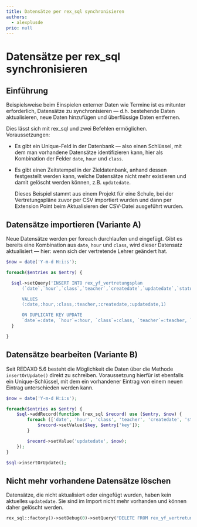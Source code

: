 ```yaml
---
title: Datensätze per rex_sql synchronisieren
authors:
  - alexplusde
prio: null
---
```


# Datensätze per rex\_sql synchronisieren

## Einführung

Beispielsweise beim Einspielen externer Daten wie Termine ist es mitunter erforderlich, Datensätze zu synchronisieren — d.h. bestehende Daten aktualisieren, neue Daten hinzufügen und überflüssige Daten entfernen.

Dies lässt sich mit rex\_sql und zwei Befehlen ermöglichen. Voraussetzungen:

* Es gibt ein Unique-Feld in der Datenbank — also einen Schlüssel, mit dem man vorhandene Datensätze identifizieren kann, hier als Kombination der Felder `date`, `hour` und `class`.
* Es gibt einen Zeitstempel in der Zieldatenbank, anhand dessen festgestellt werden kann, welche Datensätze nicht mehr existieren und damit gelöscht werden können, z.B. `updatedate`.

  Dieses Beispiel stammt aus einem Projekt für eine Schule, bei der Vertretungspläne zuvor per CSV importiert wurden und dann per Extension Point beim Aktualisieren der CSV-Datei ausgeführt wurden.

## Datensätze importieren \(Variante A\)

Neue Datensätze werden per foreach durchlaufen und eingefügt. Gibt es bereits eine Kombination aus `date`, `hour` und `class`, wird dieser Datensatz aktualisiert — hier: wenn sich der vertretende Lehrer geändert hat.

```php
$now = date('Y-m-d H:i:s');

foreach($entries as $entry) {

  $sql->setQuery('INSERT INTO rex_yf_vertretungsplan
      (`date`,`hour`,`class`,`teacher`,`createdate`,`updatedate`,`status`) 

      VALUES 
      (:date,:hour,:class,:teacher,:createdate,:updatedate,1)

      ON DUPLICATE KEY UPDATE 
      `date`=:date, `hour`=:hour, `class`=:class, `teacher`=:teacher, `updatedate`=:updatedate', [":date" => $entry['date'], ":hour" => $entry['hour'], ":class" => $entry['class'], ":teacher" => $entry['teacher'], ":updatedate" => $now]);
  }

}
```

## Datensätze bearbeiten \(Variante B\)

Seit REDAXO 5.6 besteht die Möglichkeit die Daten über die Methode `insertOrUpdate()` direkt zu schreiben. Voraussetzung hierfür ist ebenfalls ein Unique-Schlüssel, mit dem ein vorhandener Eintrag von einem neuen Eintrag unterschieden werden kann.

```php
$now = date('Y-m-d H:i:s');

foreach($entries as $entry) {
    $sql->addRecord(function (rex_sql $record) use ($entry, $now) {
        foreach (['date', 'hour', 'class', 'teacher', 'createdate', 'status'] as $key) {
            $record->setValue($key, $entry['key']);
        }

        $record->setValue('updatedate', $now);
    });
}

$sql->insertOrUpdate();
```

## Nicht mehr vorhandene Datensätze löschen

Datensätze, die nicht aktualisiert oder eingefügt wurden, haben kein aktuelles `updatedate`. Sie sind im Import nicht mehr vorhanden und können daher gelöscht werden.

```php
rex_sql::factory()->setDebug(0)->setQuery("DELETE FROM rex_yf_vertretungsplan WHERE updatedate < ?", [$now]);
```

